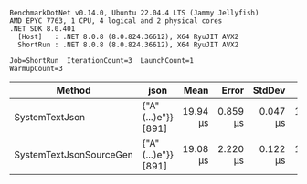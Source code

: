 ```

BenchmarkDotNet v0.14.0, Ubuntu 22.04.4 LTS (Jammy Jellyfish)
AMD EPYC 7763, 1 CPU, 4 logical and 2 physical cores
.NET SDK 8.0.401
  [Host]   : .NET 8.0.8 (8.0.824.36612), X64 RyuJIT AVX2
  ShortRun : .NET 8.0.8 (8.0.824.36612), X64 RyuJIT AVX2

Job=ShortRun  IterationCount=3  LaunchCount=1  
WarmupCount=3  

```
| Method                  | json                | Mean     | Error    | StdDev   | Min      | Max      | Gen0   | Allocated |
|------------------------ |-------------------- |---------:|---------:|---------:|---------:|---------:|-------:|----------:|
| SystemTextJson          | {&quot;A&quot;(...)e&quot;}} [891] | 19.94 μs | 0.859 μs | 0.047 μs | 19.90 μs | 19.99 μs | 0.0305 |   3.19 KB |
| SystemTextJsonSourceGen | {&quot;A&quot;(...)e&quot;}} [891] | 19.08 μs | 2.220 μs | 0.122 μs | 18.95 μs | 19.19 μs | 0.0305 |   3.19 KB |
